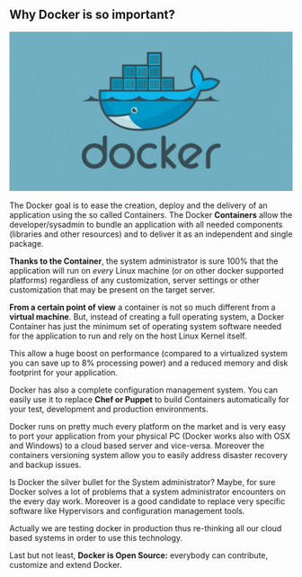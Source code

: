 ## Why Docker is so important?

![Github Logo](/images/Docker.jpg)

The Docker goal is to ease the creation, deploy and the delivery of an application using the so called Containers. The Docker **Containers** allow the developer/sysadmin to bundle an application with all needed components (libraries and other resources) and to deliver it as an independent and single package.

**Thanks to the Container**, the system administrator is sure 100% that the application will run on _every_ Linux machine (or on other docker supported platforms) regardless of any customization, server settings or other customization that may be present on the target server.

**From a certain point of view** a container is not so much different from a **virtual machine**. But, instead of creating a full operating system, a Docker Container has just the minimum set of operating system software needed for the application to run and rely on the host Linux Kernel itself.

This allow a huge boost on performance (compared to a virtualized system you can save up to 8% processing power) and a reduced memory and disk footprint for your application.

Docker has also a complete configuration management system. You can easily use it to replace **Chef or Puppet** to build Containers automatically for your test, development and production environments.

Docker runs on pretty much every platform on the market and is very easy to port your application from your physical PC (Docker works also with OSX and Windows) to a cloud based server and vice-versa. Moreover the containers versioning system allow you to easily address disaster recovery and backup issues.

Is Docker the silver bullet for the System administrator? Maybe, for sure Docker solves a lot of problems that a system administrator encounters on the every day work. Moreover is a good candidate to replace very specific software like Hypervisors and configuration management tools.

Actually we are testing docker in production thus re-thinking all our cloud based systems in order to use this technology.

Last but not least, **Docker is Open Source:** everybody can contribute, customize and extend Docker.

